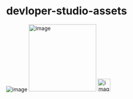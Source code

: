 # devloper-studio-assets


![image](https://user-images.githubusercontent.com/50833547/218268814-8adbc1d5-8c6b-464c-b65b-8e30e2ba0484.png)
<img width="180" alt="image" src="https://user-images.githubusercontent.com/50833547/222896076-2e40fdc7-f28d-4729-af8f-ebf8b37a4ea3.png">
<img width="34" alt="image" src="https://user-images.githubusercontent.com/50833547/222896251-b07d30ec-338a-4b36-84fb-496a27cf2d81.png">

